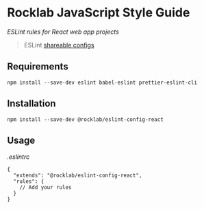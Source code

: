 # Rocklab JavaScript Style Guide

_ESLint rules for React web app projects_

> ESLint [shareable configs](http://eslint.org/docs/developer-guide/shareable-configs.html)

## Requirements

```shell script
npm install --save-dev eslint babel-eslint prettier-eslint-cli
```

## Installation

```shell script
npm install --save-dev @rocklab/eslint-config-react
```

## Usage

_.eslintrc_

```metadata json
{
  "extends": "@rocklab/eslint-config-react",
  "rules": {
    // Add your rules
  }
}
```
